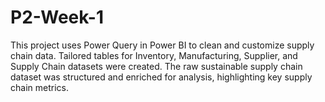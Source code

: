 # P2-Week-1
This project uses Power Query in Power BI to clean and customize supply chain data. Tailored tables for Inventory, Manufacturing, Supplier, and Supply Chain datasets were created. The raw sustainable supply chain dataset was structured and enriched for analysis, highlighting key supply chain metrics.

